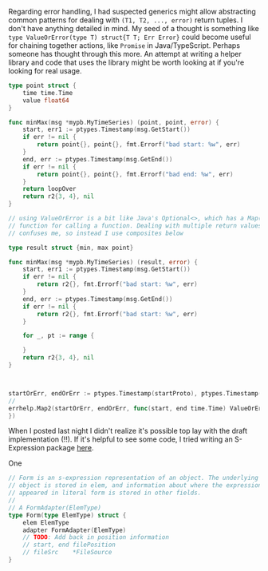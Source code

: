 Regarding error handling, I had suspected generics might allow abstracting
common patterns for dealing with `(T1, T2, ..., error)` return tuples. I don't
have anything detailed in mind. My seed of a thought is something like `type
ValueOrError(type T) struct{T T; Err Error}` could become useful for chaining
together actions, like `Promise` in Java/TypeScript. Perhaps someone has thought
through this more. An attempt at writing a helper library and code that uses the
library might be worth looking at if you're looking for real usage.

```go
type point struct {
    time time.Time
    value float64
}

func minMax(msg *mypb.MyTimeSeries) (point, point, error) { 
    start, err1 := ptypes.Timestamp(msg.GetStart())
    if err != nil {
        return point{}, point{}, fmt.Errorf("bad start: %w", err)
    }
    end, err := ptypes.Timestamp(msg.GetEnd())
    if err != nil {
        return point{}, point{}, fmt.Errorf("bad end: %w", err)
    }
    return loopOver
    return r2{3, 4}, nil
}

// using ValueOrError is a bit like Java's Optional<>, which has a Map()
// function for calling a function. Dealing with multiple return values
// confuses me, so instead I use composites below

type result struct {min, max point}

func minMax(msg *mypb.MyTimeSeries) (result, error) { 
    start, err1 := ptypes.Timestamp(msg.GetStart())
    if err != nil {
        return r2{}, fmt.Errorf("bad start: %w", err)
    }
    end, err := ptypes.Timestamp(msg.GetEnd())
    if err != nil {
        return r2{}, fmt.Errorf("bad start: %w", err)
    }

    for _, pt := range {

    }
    return r2{3, 4}, nil
}



startOrErr, endOrErr := ptypes.Timestamp(startProto), ptypes.Timestamp(endProto)
// 
errhelp.Map2(startOrErr, endOrErr, func(start, end time.Time) ValueOrError(struct{a, b int}) {
})
```


When I posted last night I didn't realize it's possible top lay with the draft
implementation (!!). If it's helpful to see some code, I tried writing an
S-Expression package
[here](https://gist.github.com/gonzojive/cbfabc5008be164bbb6984a6d3b201dd).

One 

```go
// Form is an s-expression representation of an object. The underlying
// object is stored in elem, and information about where the expression
// appeared in literal form is stored in other fields.
//
// A FormAdapter(ElemType)
type Form(type ElemType) struct {
	elem ElemType
	adapter FormAdapter(ElemType)
	// TODO: Add back in position information
	// start, end filePosition
	// fileSrc    *FileSource
}
```